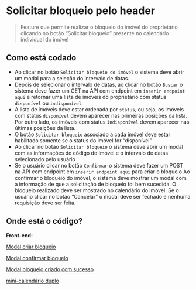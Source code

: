 # Solicitar bloqueio pelo header
> Feature que permite realizar o bloqueio do imóvel do proprietário clicando no botão “Solicitar bloqueio” presente no calendário individual do imóvel

## Como está codado

- Ao clicar no botão `Solicitar bloqueio do imóvel` o sistema deve abrir um modal para a seleção do intervalo de datas.
- Depois de selecionar o intervalo de datas, ao clicar no botão `Buscar` o sistema deve fazer um GET na API com endpoint em `inserir endpoint aqui` e retornar uma lista de imóveis do proprietário com status `disponível` ou `indisponível`.
- A lista de imóveis deve estar ordenada por `status`, ou seja, os imóveis com status `disponível` devem aparecer nas primeiras posições da lista. Por outro lado, os imóveis com status `indisponível` devem aparecer nas últimas posições da lista.
- O botão `Solicitar bloqueio` associado a cada imóvel deve estar habilitado somente se o status do imóvel for “disponível”
- Ao clicar no botão `Solicitar bloqueio` o sistema deve abrir um modal com as informações do código do imóvel e o intervalo de datas selecionado pelo usuário
- Se o usuário clicar no botão `Confirmar` o sistema deve fazer um POST na API com endpoint em `inserir endpoint aqui` para criar o bloqueio
Ao confirmar o bloqueio do imóvel, o sistema deve mostrar um modal com a informação de que a solicitação de bloqueio foi bem sucedida.
O bloqueio realizado deve ser mostrado no calendário do imóvel.
Se o usuário clicar no botão “Cancelar” o modal deve ser fechado e nenhuma requisição deve ser feita.
 
## Onde está o código?
**Front-end:**

[Modal criar bloqueio](https://github.com/cabfersp/sapron-pms-web/tree/main/front/src/components/OwnerPage/Modal/ModalPropertyLock)

[Modal confirmar bloqueio](https://github.com/cabfersp/sapron-pms-web/tree/main/front/src/components/OwnerPage/Modal/ModalConfirmLock)

[Modal bloqueio criado com sucesso](https://github.com/cabfersp/sapron-pms-web/tree/main/front/src/components/OwnerPage/Modal/ModalSuccessLock)

[mini-calendário duplo](https://github.com/cabfersp/sapron-pms-web/tree/main/front/src/components/DatePickerRange)